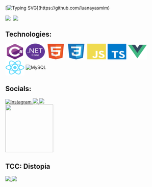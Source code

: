 
[![Typing SVG](https://readme-typing-svg.herokuapp.com?font=Fira+Code&size=35&pause=1000&color=dd6388&center=false&vCenter=false&width=1000&lines=Hello+World!;)](https://github.com/luanayasmim)

<div>
  <img align="center" src="https://github-readme-stats.vercel.app/api?username=luanayasmim&show_icons=true&hide=contribs,issues&theme=dracula&rank_icon=github"/>&nbsp;
  <img height=150 align="center" src="https://github-readme-stats.vercel.app/api/top-langs/?username=luanayasmim&hide=html,css&theme=dracula&layout=compact&hide_progress=true"/> 
</div>
<!--Icons-->
<div>
  <h2>Technologies:</h2>
  <img align="center" alt="Csharp" height="50" width="60" src="https://raw.githubusercontent.com/devicons/devicon/master/icons/csharp/csharp-original.svg" style="max-width:100%;"/>
  <img align="center" alt="dotnet core" height="50" width="60" src="https://github.com/devicons/devicon/blob/master/icons/dotnetcore/dotnetcore-original.svg" style="max-width:100%;"/>
  <img align="center" alt="HTML" height="50" width="60" src="https://raw.githubusercontent.com/devicons/devicon/master/icons/html5/html5-original.svg" style="max-width:100%;"/>
  <img align="center" alt="CSS" height="50" width="60" src="https://raw.githubusercontent.com/devicons/devicon/master/icons/css3/css3-original.svg" style="max-width:100%;"/>
  <img align="center" alt="Js" height="50" width="60" src="https://raw.githubusercontent.com/devicons/devicon/master/icons/javascript/javascript-plain.svg" style="max-width:100%;"/>
  <img align="center" alt="Ts" height="50" width="60" src="https://github.com/devicons/devicon/blob/master/icons/typescript/typescript-original.svg" style="max-width:100%;"/>
  <img align="center" alt="Vue" height="50" width="60" src="https://github.com/devicons/devicon/blob/master/icons/vuejs/vuejs-original.svg" style="max-width:100%;"/>
  <img align="center" alt="React" height="50" width="60" src="https://github.com/devicons/devicon/blob/master/icons/react/react-original.svg" style="max-width:100%;"/>
  <img align="center" alt="MySQL" height="50" width="60" src="https://cdn.jsdelivr.net/gh/devicons/devicon@latest/icons/mysql/mysql-original.svg" style="max-width:100%;" />
</div>

<div>
  <h2>Socials:</h2>
  <a href="https://www.instagram.com/lua_.yasmim/">
    <img alt="Instagram" src="https://img.shields.io/badge/Instagram-E4405F?style=for-the-badge&logo=instagram&logoColor=white"/>
  </a>
  <a href="https://www.linkedin.com/in/luanayasmim">
    <img src="https://img.shields.io/badge/LinkedIn-0077B5?style=for-the-badge&logo=linkedin&logoColor=white"/>
  </a>
  <a href="#">
    <img src="https://img.shields.io/badge/Discord-5865F2?style=for-the-badge&logo=discord&logoColor=white"/>
  </a>
</div>
<img height="150" width="150" src="https://gizmodo.uol.com.br/wp-content/blogs.dir/8/files/2021/02/nyan-cat-1.gif"/>

<h2>TCC: <a href="https://github.com/distopia-jogo/distopia" style="text-decoration:none">Distopia</a></h2>
<div align="justify">
<a href="https://github.com/distopia-jogo/distopia">
  <img align="top" src="https://github-readme-stats.vercel.app/api/pin/?username=distopia-jogo&repo=distopia&theme=dracula" />
</a>
  <img align="" src="https://user-images.githubusercontent.com/82424514/169671467-d52e6a92-3d8a-4d25-8788-15402301aa73.gif"/>
</div>

<!--https://github.com/LeonardoAlves24/Tcc-Distopia/assets/82318710/07a5eea4-4e80-4916-834a-c3bb07a3c629-->

